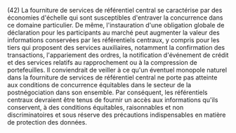 (42) La fourniture de services de référentiel central se caractérise par des économies d'échelle qui sont susceptibles d'entraver la concurrence dans ce domaine particulier. De même, l'instauration d'une obligation globale de déclaration pour les participants au marché peut augmenter la valeur des informations conservées par les référentiels centraux, y compris pour les tiers qui proposent des services auxiliaires, notamment la confirmation des transactions, l'appariement des ordres, la notification d'événement de crédit et des services relatifs au rapprochement ou à la compression de portefeuilles. Il conviendrait de veiller à ce qu'un éventuel monopole naturel dans la fourniture de services de référentiel central ne porte pas atteinte aux conditions de concurrence équitables dans le secteur de la postnégociation dans son ensemble. Par conséquent, les référentiels centraux devraient être tenus de fournir un accès aux informations qu'ils conservent, à des conditions équitables, raisonnables et non discriminatoires et sous réserve des précautions indispensables en matière de protection des données.